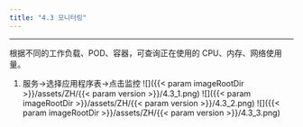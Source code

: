 ```yaml
---
title: "4.3 모니터링"
---
```


---
根据不同的工作负载、POD、容器，可查询正在使用的 CPU、内存、网络使用量。

1. 服务→选择应用程序表→点击监控
    ![]({{< param imageRootDir >}}/assets/ZH/{{< param version >}}/4.3_1.png)
    ![]({{< param imageRootDir >}}/assets/ZH/{{< param version >}}/4.3_2.png)
    ![]({{< param imageRootDir >}}/assets/ZH/{{< param version >}}/4.3_3.png)
